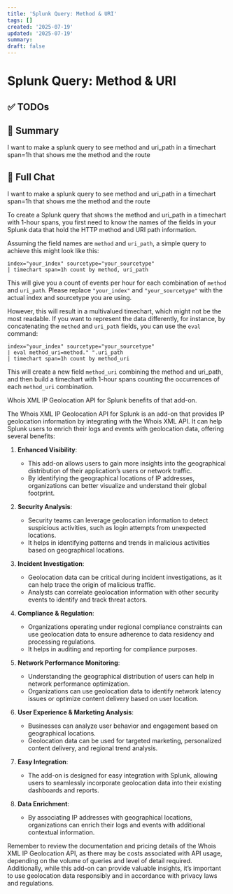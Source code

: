 ```yaml
---
title: 'Splunk Query: Method & URI'
tags: []
created: '2025-07-19'
updated: '2025-07-19'
summary:
draft: false
---
```


# Splunk Query: Method & URI

## ✅ TODOs


## 📌 Summary
I want to make a splunk query to see method and uri_path in a timechart span=1h that shows me the method and the route

## 🧠 Full Chat


I want to make a splunk query to see method and uri_path in a timechart span=1h that shows me the method and the route

To create a Splunk query that shows the method and uri_path in a timechart with 1-hour spans, you first need to know the names of the fields in your Splunk data that hold the HTTP method and URI path information.

Assuming the field names are `method` and `uri_path`, a simple query to achieve this might look like this:

```spl
index="your_index" sourcetype="your_sourcetype"
| timechart span=1h count by method, uri_path
```

This will give you a count of events per hour for each combination of `method` and `uri_path`. Please replace `"your_index"` and `"your_sourcetype"` with the actual index and sourcetype you are using.

However, this will result in a multivalued timechart, which might not be the most readable. If you want to represent the data differently, for instance, by concatenating the `method` and `uri_path` fields, you can use the `eval` command:

```spl
index="your_index" sourcetype="your_sourcetype"
| eval method_uri=method." ".uri_path
| timechart span=1h count by method_uri
```

This will create a new field `method_uri` combining the method and uri_path, and then build a timechart with 1-hour spans counting the occurrences of each `method_uri` combination.

Whois XML IP Geolocation API for Splunk benefits of that add-on.

The Whois XML IP Geolocation API for Splunk is an add-on that provides IP geolocation information by integrating with the Whois XML API. It can help Splunk users to enrich their logs and events with geolocation data, offering several benefits:

1. **Enhanced Visibility**:
   - This add-on allows users to gain more insights into the geographical distribution of their application’s users or network traffic.
   - By identifying the geographical locations of IP addresses, organizations can better visualize and understand their global footprint.

2. **Security Analysis**:
   - Security teams can leverage geolocation information to detect suspicious activities, such as login attempts from unexpected locations.
   - It helps in identifying patterns and trends in malicious activities based on geographical locations.

3. **Incident Investigation**:
   - Geolocation data can be critical during incident investigations, as it can help trace the origin of malicious traffic.
   - Analysts can correlate geolocation information with other security events to identify and track threat actors.

4. **Compliance & Regulation**:
   - Organizations operating under regional compliance constraints can use geolocation data to ensure adherence to data residency and processing regulations.
   - It helps in auditing and reporting for compliance purposes.

5. **Network Performance Monitoring**:
   - Understanding the geographical distribution of users can help in network performance optimization.
   - Organizations can use geolocation data to identify network latency issues or optimize content delivery based on user location.

6. **User Experience & Marketing Analysis**:
   - Businesses can analyze user behavior and engagement based on geographical locations.
   - Geolocation data can be used for targeted marketing, personalized content delivery, and regional trend analysis.

7. **Easy Integration**:
   - The add-on is designed for easy integration with Splunk, allowing users to seamlessly incorporate geolocation data into their existing dashboards and reports.

8. **Data Enrichment**:
   - By associating IP addresses with geographical locations, organizations can enrich their logs and events with additional contextual information.

Remember to review the documentation and pricing details of the Whois XML IP Geolocation API, as there may be costs associated with API usage, depending on the volume of queries and level of detail required. Additionally, while this add-on can provide valuable insights, it’s important to use geolocation data responsibly and in accordance with privacy laws and regulations.